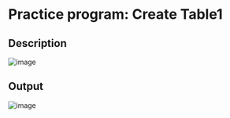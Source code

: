 # Practice program: Create Table1

## Description

![image](https://github.com/Tan12d/PWC_RDBMS_using_Oracle/assets/100254217/65ade5b0-8123-48fb-b9e8-5191f08a553e)

## Output

![image](https://github.com/Tan12d/PWC_RDBMS_using_Oracle/assets/100254217/2598203d-0389-4729-8632-71bf9bbe7bb1)
